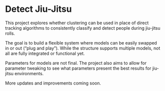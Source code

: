 # Detect Jiu-Jitsu

This project explores whether clustering can be used in place of direct tracking algorithms to consistently classify and detect people during jiu-jitsu rolls.

The goal is to build a flexible system where models can be easily swapped in or out (“plug and play”). While the structure supports multiple models, not all are fully integrated or functional yet.

Parameters for models are not final. The project also aims to allow for parameter tweaking to see what parameters present the best results for jiu-jitsu environments.

More updates and improvements coming soon.
